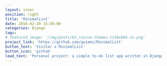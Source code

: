 ```yaml
---
layout: inner
position: right
title: 'MinimalList'
date: 2016-02-20 15:56:00
categories: Django
tags: 
# featured_image: '/img/posts/03_rescue-themes-1130x864-2x.png'
project_link: 'https://github.com/guiemi/MinimalList'
button_text: 'Visitar o MinimalList'
button_icon: 'github'
lead_text: 'Personal project: a simple to-do list app written in Django that maybe someday will resemble Todoist.'
---
```

